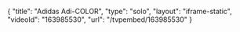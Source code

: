 {
    "title": "Adidas Adi-COLOR",
    "type": "solo",
    "layout": "iframe-static",
    "videoId": "163985530",
    "url": "\/tvpembed\/163985530"
}
